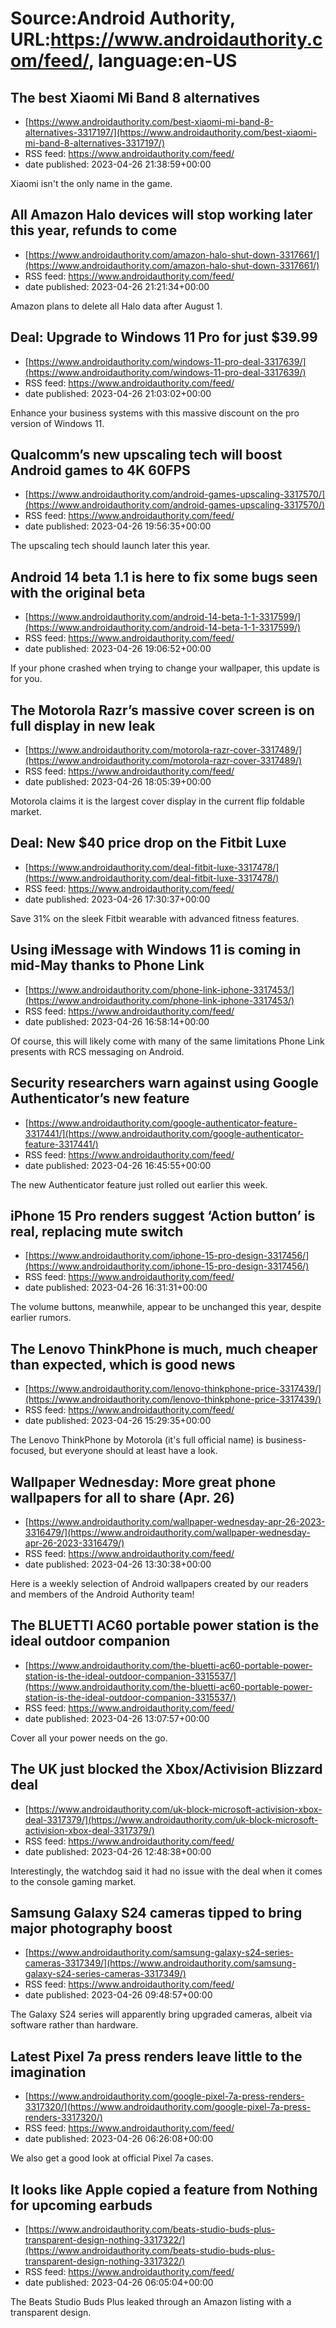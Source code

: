 # Source:Android Authority, URL:https://www.androidauthority.com/feed/, language:en-US

## The best Xiaomi Mi Band 8 alternatives
 - [https://www.androidauthority.com/best-xiaomi-mi-band-8-alternatives-3317197/](https://www.androidauthority.com/best-xiaomi-mi-band-8-alternatives-3317197/)
 - RSS feed: https://www.androidauthority.com/feed/
 - date published: 2023-04-26 21:38:59+00:00

Xiaomi isn't the only name in the game.

## All Amazon Halo devices will stop working later this year, refunds to come
 - [https://www.androidauthority.com/amazon-halo-shut-down-3317661/](https://www.androidauthority.com/amazon-halo-shut-down-3317661/)
 - RSS feed: https://www.androidauthority.com/feed/
 - date published: 2023-04-26 21:21:34+00:00

Amazon plans to delete all Halo data after August 1.

## Deal: Upgrade to Windows 11 Pro for just $39.99
 - [https://www.androidauthority.com/windows-11-pro-deal-3317639/](https://www.androidauthority.com/windows-11-pro-deal-3317639/)
 - RSS feed: https://www.androidauthority.com/feed/
 - date published: 2023-04-26 21:03:02+00:00

Enhance your business systems with this massive discount on the pro version of Windows 11.

## Qualcomm’s new upscaling tech will boost Android games to 4K 60FPS
 - [https://www.androidauthority.com/android-games-upscaling-3317570/](https://www.androidauthority.com/android-games-upscaling-3317570/)
 - RSS feed: https://www.androidauthority.com/feed/
 - date published: 2023-04-26 19:56:35+00:00

The upscaling tech should launch later this year.

## Android 14 beta 1.1 is here to fix some bugs seen with the original beta
 - [https://www.androidauthority.com/android-14-beta-1-1-3317599/](https://www.androidauthority.com/android-14-beta-1-1-3317599/)
 - RSS feed: https://www.androidauthority.com/feed/
 - date published: 2023-04-26 19:06:52+00:00

If your phone crashed when trying to change your wallpaper, this update is for you.

## The Motorola Razr’s massive cover screen is on full display in new leak
 - [https://www.androidauthority.com/motorola-razr-cover-3317489/](https://www.androidauthority.com/motorola-razr-cover-3317489/)
 - RSS feed: https://www.androidauthority.com/feed/
 - date published: 2023-04-26 18:05:39+00:00

Motorola claims it is the largest cover display in the current flip foldable market.

## Deal: New $40 price drop on the Fitbit Luxe
 - [https://www.androidauthority.com/deal-fitbit-luxe-3317478/](https://www.androidauthority.com/deal-fitbit-luxe-3317478/)
 - RSS feed: https://www.androidauthority.com/feed/
 - date published: 2023-04-26 17:30:37+00:00

Save 31% on the sleek Fitbit wearable with advanced fitness features.

## Using iMessage with Windows 11 is coming in mid-May thanks to Phone Link
 - [https://www.androidauthority.com/phone-link-iphone-3317453/](https://www.androidauthority.com/phone-link-iphone-3317453/)
 - RSS feed: https://www.androidauthority.com/feed/
 - date published: 2023-04-26 16:58:14+00:00

Of course, this will likely come with many of the same limitations Phone Link presents with RCS messaging on Android.

## Security researchers warn against using Google Authenticator’s new feature
 - [https://www.androidauthority.com/google-authenticator-feature-3317441/](https://www.androidauthority.com/google-authenticator-feature-3317441/)
 - RSS feed: https://www.androidauthority.com/feed/
 - date published: 2023-04-26 16:45:55+00:00

The new Authenticator feature just rolled out earlier this week.

## iPhone 15 Pro renders suggest ‘Action button’ is real, replacing mute switch
 - [https://www.androidauthority.com/iphone-15-pro-design-3317456/](https://www.androidauthority.com/iphone-15-pro-design-3317456/)
 - RSS feed: https://www.androidauthority.com/feed/
 - date published: 2023-04-26 16:31:31+00:00

The volume buttons, meanwhile, appear to be unchanged this year, despite earlier rumors.

## The Lenovo ThinkPhone is much, much cheaper than expected, which is good news
 - [https://www.androidauthority.com/lenovo-thinkphone-price-3317439/](https://www.androidauthority.com/lenovo-thinkphone-price-3317439/)
 - RSS feed: https://www.androidauthority.com/feed/
 - date published: 2023-04-26 15:29:35+00:00

The Lenovo ThinkPhone by Motorola (it's full official name) is business-focused, but everyone should at least have a look.

## Wallpaper Wednesday: More great phone wallpapers for all to share (Apr. 26)
 - [https://www.androidauthority.com/wallpaper-wednesday-apr-26-2023-3316479/](https://www.androidauthority.com/wallpaper-wednesday-apr-26-2023-3316479/)
 - RSS feed: https://www.androidauthority.com/feed/
 - date published: 2023-04-26 13:30:38+00:00

Here is a weekly selection of Android wallpapers created by our readers and members of the Android Authority team!

## The BLUETTI AC60 portable power station is the ideal outdoor companion
 - [https://www.androidauthority.com/the-bluetti-ac60-portable-power-station-is-the-ideal-outdoor-companion-3315537/](https://www.androidauthority.com/the-bluetti-ac60-portable-power-station-is-the-ideal-outdoor-companion-3315537/)
 - RSS feed: https://www.androidauthority.com/feed/
 - date published: 2023-04-26 13:07:57+00:00

Cover all your power needs on the go.

## The UK just blocked the Xbox/Activision Blizzard deal
 - [https://www.androidauthority.com/uk-block-microsoft-activision-xbox-deal-3317379/](https://www.androidauthority.com/uk-block-microsoft-activision-xbox-deal-3317379/)
 - RSS feed: https://www.androidauthority.com/feed/
 - date published: 2023-04-26 12:48:38+00:00

Interestingly, the watchdog said it had no issue with the deal when it comes to the console gaming market.

## Samsung Galaxy S24 cameras tipped to bring major photography boost
 - [https://www.androidauthority.com/samsung-galaxy-s24-series-cameras-3317349/](https://www.androidauthority.com/samsung-galaxy-s24-series-cameras-3317349/)
 - RSS feed: https://www.androidauthority.com/feed/
 - date published: 2023-04-26 09:48:57+00:00

The Galaxy S24 series will apparently bring upgraded cameras, albeit via software rather than hardware.

## Latest Pixel 7a press renders leave little to the imagination
 - [https://www.androidauthority.com/google-pixel-7a-press-renders-3317320/](https://www.androidauthority.com/google-pixel-7a-press-renders-3317320/)
 - RSS feed: https://www.androidauthority.com/feed/
 - date published: 2023-04-26 06:26:08+00:00

We also get a good look at official Pixel 7a cases.

## It looks like Apple copied a feature from Nothing for upcoming earbuds
 - [https://www.androidauthority.com/beats-studio-buds-plus-transparent-design-nothing-3317322/](https://www.androidauthority.com/beats-studio-buds-plus-transparent-design-nothing-3317322/)
 - RSS feed: https://www.androidauthority.com/feed/
 - date published: 2023-04-26 06:05:04+00:00

The Beats Studio Buds Plus leaked through an Amazon listing with a transparent design.

